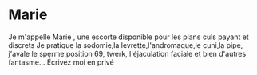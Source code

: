 # Marie
Je m'appelle Marie , une escorte disponible pour les plans culs payant et discrets Je pratique la sodomie,la levrette,l'andromaque,le cuni,la pipe, j'avale le sperme,position 69, twerk, l'éjaculation faciale et bien d'autres fantasme... Écrivez moi en privé

